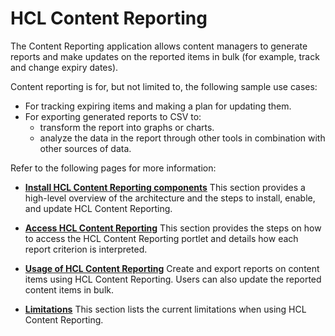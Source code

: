 # HCL Content Reporting

The Content Reporting application allows content managers to generate reports and make updates on the reported items in bulk (for example, track and change expiry dates).

Content reporting is for, but not limited to, the following sample use cases:

-  For tracking expiring items and making a plan for updating them.
-  For exporting generated reports to CSV to:
    -  transform the report into graphs or charts.
    -  analyze the data in the report through other tools in combination with other sources of data.

Refer to the following pages for more information:

- **[Install HCL Content Reporting components](../content_reporting/installation/index.md)**
    This section provides a high-level overview of the architecture and the steps to install, enable, and update HCL Content Reporting.

- **[Access HCL Content Reporting](../content_reporting/access/index.md)**
    This section provides the steps on how to access the HCL Content Reporting portlet and details how each report criterion is interpreted.

- **[Usage of HCL Content Reporting](../content_reporting/usage/index.md)**
    Create and export reports on content items using HCL Content Reporting. Users can also update the reported content items in bulk.

- **[Limitations](../content_reporting/limitations/index.md)** 
    This section lists the current limitations when using HCL Content Reporting.
